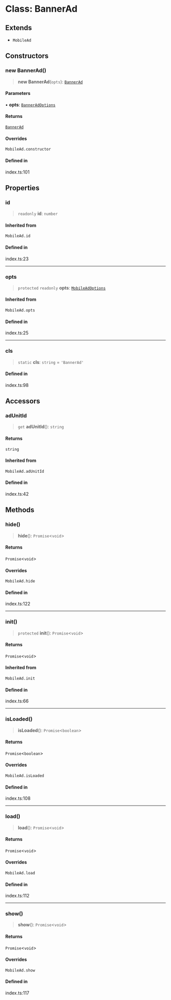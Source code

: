 # Class: BannerAd

## Extends

- `MobileAd`

## Constructors

### new BannerAd()

> **new BannerAd**(`opts`): [`BannerAd`](BannerAd.md)

#### Parameters

• **opts**: [`BannerAdOptions`](../interfaces/BannerAdOptions.md)

#### Returns

[`BannerAd`](BannerAd.md)

#### Overrides

`MobileAd.constructor`

#### Defined in

index.ts:101

## Properties

### id

> `readonly` **id**: `number`

#### Inherited from

`MobileAd.id`

#### Defined in

index.ts:23

***

### opts

> `protected` `readonly` **opts**: [`MobileAdOptions`](../type-aliases/MobileAdOptions.md)

#### Inherited from

`MobileAd.opts`

#### Defined in

index.ts:25

***

### cls

> `static` **cls**: `string` = `'BannerAd'`

#### Defined in

index.ts:98

## Accessors

### adUnitId

> `get` **adUnitId**(): `string`

#### Returns

`string`

#### Inherited from

`MobileAd.adUnitId`

#### Defined in

index.ts:42

## Methods

### hide()

> **hide**(): `Promise`\<`void`\>

#### Returns

`Promise`\<`void`\>

#### Overrides

`MobileAd.hide`

#### Defined in

index.ts:122

***

### init()

> `protected` **init**(): `Promise`\<`void`\>

#### Returns

`Promise`\<`void`\>

#### Inherited from

`MobileAd.init`

#### Defined in

index.ts:66

***

### isLoaded()

> **isLoaded**(): `Promise`\<`boolean`\>

#### Returns

`Promise`\<`boolean`\>

#### Overrides

`MobileAd.isLoaded`

#### Defined in

index.ts:108

***

### load()

> **load**(): `Promise`\<`void`\>

#### Returns

`Promise`\<`void`\>

#### Overrides

`MobileAd.load`

#### Defined in

index.ts:112

***

### show()

> **show**(): `Promise`\<`void`\>

#### Returns

`Promise`\<`void`\>

#### Overrides

`MobileAd.show`

#### Defined in

index.ts:117
